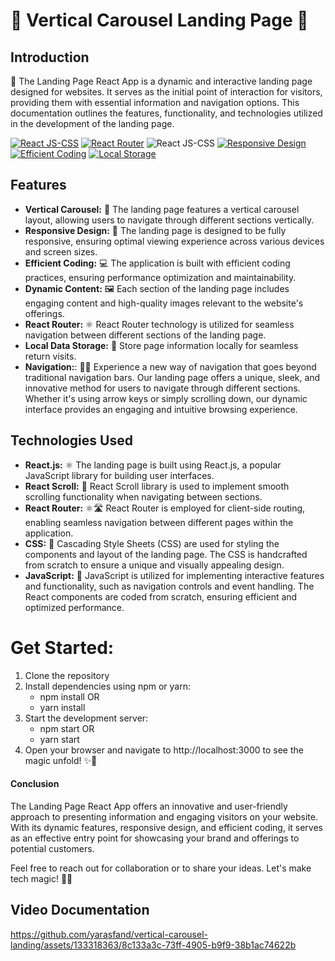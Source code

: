 # 🚀 Vertical Carousel Landing Page 🌟

## Introduction
🚀 The Landing Page React App is a dynamic and interactive landing page designed for websites. It serves as the initial point of interaction for visitors, providing them with essential information and navigation options. This documentation outlines the features, functionality, and technologies utilized in the development of the landing page.

[![React JS-CSS](https://img.shields.io/badge/React%20JS-8A2BE2)](https://reactjs.org/)
[![React Router](https://img.shields.io/badge/React%20Router-4fc08d)](https://reactrouter.com/)
![React JS-CSS](https://img.shields.io/badge/CSS-React%20JS-8A2BE2)
[![Responsive Design](https://img.shields.io/badge/Responsive-Design-blue)](https://en.wikipedia.org/wiki/Responsive_web_design)
[![Efficient Coding](https://img.shields.io/badge/Efficient-Coding-success)](https://en.wikipedia.org/wiki/Computer_programming)
[![Local Storage](https://img.shields.io/badge/Local-DataStorage-Storage)](https://en.wikipedia.org/wiki/Computer_programming)



## Features
- **Vertical Carousel:** 🔄 The landing page features a vertical carousel layout, allowing users to navigate through different sections vertically.
- **Responsive Design:** 📱 The landing page is designed to be fully responsive, ensuring optimal viewing experience across various devices and screen sizes.
- **Efficient Coding:** 💻 The application is built with efficient coding practices, ensuring performance optimization and maintainability.
- **Dynamic Content:** 🖼️ Each section of the landing page includes engaging content and high-quality images relevant to the website's offerings.
- **React Router:** ⚛️ React Router technology is utilized for seamless navigation between different sections of the landing page.
- **Local Data Storage:** 💾 Store page information locally for seamless return visits.
-  **Navigation:**: 🚶‍♂️ Experience a new way of navigation that goes beyond traditional navigation bars. Our landing page offers a unique, sleek, and innovative method for users to navigate through different sections. Whether it's using arrow keys or simply scrolling down, our dynamic interface provides an engaging and intuitive browsing experience.



## Technologies Used
- **React.js:** ⚛️ The landing page is built using React.js, a popular JavaScript library for building user interfaces.
- **React Scroll:** 📜 React Scroll library is used to implement smooth scrolling functionality when navigating between sections.
- **React Router:** ⚛️🛣️ React Router is employed for client-side routing, enabling seamless navigation between different pages within the application.
- **CSS:** 🎨 Cascading Style Sheets (CSS) are used for styling the components and layout of the landing page. The CSS is handcrafted from scratch to ensure a unique and visually appealing design.
- **JavaScript:** 🧩 JavaScript is utilized for implementing interactive features and functionality, such as navigation controls and event handling. The React components are coded from scratch, ensuring efficient and optimized performance.

# Get Started:
<ol>
  <li>Clone the repository</li>
  <li>Install dependencies using npm or yarn:
     <ul>
          <li>
               npm install OR
          </li>
           <li>
               yarn install
          </li>
     </ul>
       </li>
     <li>Start the development server:
     <ul>
          <li>
               npm start OR 
          </li>
           <li>
               yarn start
          </li>
     </ul>
       </li>
  <li>Open your browser and navigate to http://localhost:3000 to see the magic unfold! ✨🔧</li>
</ol>

#### Conclusion
<p>The Landing Page React App offers an innovative and user-friendly approach to presenting information and engaging visitors on your website. With its dynamic features, responsive design, and efficient coding, it serves as an effective entry point for showcasing your brand and offerings to potential customers.</p>
<p>Feel free to reach out for collaboration or to share your ideas. Let's make tech magic! 🚀✨</p>

## Video Documentation
https://github.com/yarasfand/vertical-carousel-landing/assets/133318363/8c133a3c-73ff-4905-b9f9-38b1ac74622b

